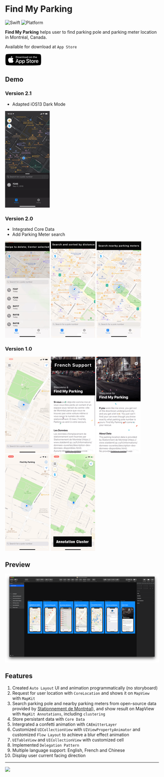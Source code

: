 # Find My Parking

![Swift](https://img.shields.io/badge/Swift-5.0-orange.svg)
![Platform](https://img.shields.io/badge/Platform-iOS-orange.svg)

**Find My Parking** helps user to find parking pole and parking meter location in Montréal, Canada.

Available for download at `App Store`

<a target='_blank' href='https://itunes.apple.com/us/app/find-my-parking/id1459821681?ls=1&mt=8'>
<img src='../asset/find-my-parking/app-store-download.png' />
</a>

## Demo
### Version 2.1 
- Adapted iOS13 Dark Mode
  
![dark_mode](../asset/find-my-parking/dark_mode.gif)

### Version 2.0
- Integrated Core Data
- Add Parking Meter search

![search](../asset/find-my-parking/center.gif)
![swipe](../asset/find-my-parking/searchsort.gif)
![parkingmeters](../asset/find-my-parking/parking.gif)

### Version 1.0

![menu](../asset/find-my-parking/menu.gif)
![home_screen](../asset/find-my-parking/french.gif)
![french_support](../asset/find-my-parking/info.gif)
![search_history](../asset/find-my-parking/search.gif)
![search_history](../asset/find-my-parking/cluster.gif)

## Preview

![design](../asset/find-my-parking/design.png)

## Features

1. Created `Auto Layout` UI and animation programmatically (no storyboard)
2. Request for user location with `CoreLocation` and shows it on `MapView` with `MapKit`
3. Search parking pole and nearby parking meters from open-source data provided by [Stationnement de Montréal](https://www.statdemtl.qc.ca/fr/informations/donnees-ouvertes/description-des-donnees-disponibles.html)), and show result on MapView with `MapKit Annotations`, including `clustering`
4. Store persistant data with `Core Data`
5. Intergrated a confetti animation with `CAEmitterLayer`
6. Customized `UICollectionView` with `UIViewPropertyAnimator` and customized `Flow Layout` to achieve a blur effect animation
7. `UITableView` and `UICollectionView` with customized cell
8. Implemented `Delegation Pattern`
9. Multiple language support: English, French and Chinese
10. Display user current facing direction

---

<a href="mailto:hi@tiedawei.com"><img src="https://img.shields.io/badge/Contact-suc.svg?style=for-the-badge&logo=minutemailer&logoColor=white"></a>&nbsp;&nbsp;&nbsp;
